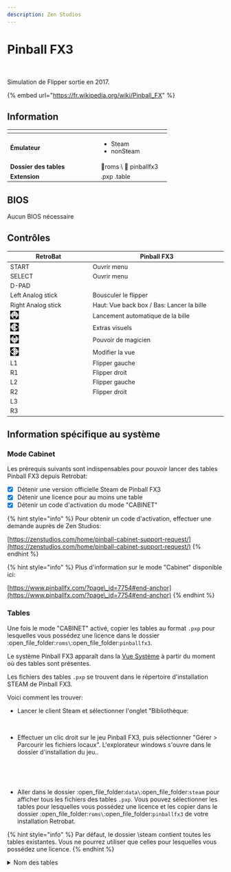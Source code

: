 ```yaml
---
description: Zen Studios
---
```


# Pinball FX3

<div align="left">

<figure><img src="https://raw.githubusercontent.com/fabricecaruso/es-theme-carbon/55ff14aa79c95ecc70133072e6ac19fed3555b56/art/logos/pinballfx3.svg" alt=""><figcaption></figcaption></figure>

</div>

Simulation de Flipper sortie en 2017.

{% embed url="https://fr.wikipedia.org/wiki/Pinball_FX" %}

## Information

<table data-header-hidden><thead><tr><th width="197"></th><th></th><th data-hidden></th></tr></thead><tbody><tr><td><strong>Émulateur</strong></td><td><ul><li>Steam</li><li>nonSteam</li></ul></td><td></td></tr><tr><td><strong>Dossier des tables</strong></td><td><span data-gb-custom-inline data-tag="emoji" data-code="1f4c2">📂</span>roms \ <span data-gb-custom-inline data-tag="emoji" data-code="1f4c2">📂</span> pinballfx3</td><td></td></tr><tr><td><strong>Extension</strong></td><td>.pxp .table</td><td></td></tr></tbody></table>

## BIOS

Aucun BIOS nécessaire

## Contrôles

<table><thead><tr><th width="258">RetroBat</th><th width="443">Pinball FX3</th></tr></thead><tbody><tr><td>START</td><td>Ouvrir menu</td></tr><tr><td>SELECT</td><td>Ouvrir menu</td></tr><tr><td>D-PAD</td><td></td></tr><tr><td>Left Analog stick</td><td>Bousculer le flipper</td></tr><tr><td>Right Analog stick</td><td>Haut: Vue back box / Bas: Lancer la bille</td></tr><tr><td><img src="../../../.gitbook/assets/image (20).png" alt="A"></td><td>Lancement automatique de la bille</td></tr><tr><td><img src="../../../.gitbook/assets/image (7).png" alt="B"></td><td>Extras visuels</td></tr><tr><td><img src="../../../.gitbook/assets/image (35).png" alt="" data-size="original"></td><td>Pouvoir de magicien</td></tr><tr><td><img src="../../../.gitbook/assets/image (33).png" alt="" data-size="line"></td><td>Modifier la vue</td></tr><tr><td>L1</td><td>Flipper gauche</td></tr><tr><td>R1</td><td>Flipper droit</td></tr><tr><td>L2</td><td>Flipper gauche</td></tr><tr><td>R2</td><td>Flipper droit</td></tr><tr><td>L3</td><td></td></tr><tr><td>R3</td><td></td></tr></tbody></table>

## Information spécifique au système

### Mode Cabinet

Les prérequis suivants sont indispensables pour pouvoir lancer des tables Pinball FX3 depuis Retrobat:

* [x] Détenir une version officielle Steam de Pinball FX3
* [x] Détenir une licence pour au moins une table
* [x] Détenir un code d'activation du mode "CABINET"

{% hint style="info" %}
Pour obtenir un code d'activation, effectuer une demande auprès de Zen Studios:

[https://zenstudios.com/home/pinball-cabinet-support-request/](https://zenstudios.com/home/pinball-cabinet-support-request/)
{% endhint %}

{% hint style="info" %}
Plus d'information sur le mode "Cabinet" disponible ici:

[https://www.pinballfx.com/?page\_id=7754#end-anchor](https://www.pinballfx.com/?page\_id=7754#end-anchor)
{% endhint %}

### Tables

Une fois le mode "CABINET" activé, copier les tables au format `.pxp` pour lesquelles vous possédez une licence dans le dossier :open\_file\_folder:`roms\`:open\_file\_folder:`pinballfx3`.&#x20;

Le système Pinball FX3 apparaît dans la [Vue Système](../../../navigation/system-view-and-game-view.md#vue-systemes) à partir du moment où des tables sont présentes.

Les fichiers des tables `.pxp` se trouvent dans le répertoire d'installation STEAM de Pinball FX3.

Voici comment les trouver:&#x20;

* Lancer le client Steam et sélectionner l'onglet "Bibliothèque:

<div align="left">

<figure><img src="https://i.imgur.com/UNgNbly.png" alt=""><figcaption></figcaption></figure>

</div>

* Effectuer un clic droit sur le jeu Pinball FX3, puis sélectionner "Gérer > Parcourir les fichiers locaux". L'explorateur windows s'ouvre dans le dossier d'installation du jeu..

<div align="left">

<figure><img src="https://i.imgur.com/RN1bANJ.png" alt=""><figcaption></figcaption></figure>

</div>

<div align="left">

<figure><img src="https://files.gitbook.com/v0/b/gitbook-x-prod.appspot.com/o/spaces%2FexdzL60ZuqPLldz2AYta%2Fuploads%2FzG8RlVpQJDMY3bXtkHoL%2Fimage.png?alt=media&#x26;token=fc638d58-c6a5-42d9-bc17-d3c0f4fbe5ab" alt=""><figcaption></figcaption></figure>

</div>

* Aller dans le dossier :open\_file\_folder:`data\`:open\_file\_folder:`steam` pour afficher tous les fichiers des tables `.pxp`. Vous pouvez sélectionner les tables pour lesquelles vous possédez une licence et les copier dans le dossier :open\_file\_folder:`roms\`:open\_file\_folder:`pinballfx3` de votre installation Retrobat.

{% hint style="info" %}
Par défaut, le dossier \steam contient toutes les tables existantes. Vous ne pourrez utiliser que celles pour lesquelles vous possédez une licence.
{% endhint %}

<details>

<summary>Nom des tables</summary>

Aliens&#x20;

Alien\_Isolation&#x20;

Alien\_vs\_Predator&#x20;

AmericanDad&#x20;

Amusement\_Park&#x20;

Archer&#x20;

Atlantis&#x20;

BALLY\_Attack\_from\_Mars&#x20;

BALLY\_BlackRose&#x20;

BALLY\_Champion\_Pub&#x20;

BALLY\_Cirqus\_Voltaire&#x20;

BALLY\_Creature\_from\_the\_Black\_Lagoon&#x20;

BALLY\_Dr\_Dude&#x20;

BALLY\_Party\_Zone&#x20;

BALLY\_Safe\_Cracker&#x20;

BALLY\_TheatreOfMagic

&#x20;BETHESDA\_Doom&#x20;

BETHESDA\_Fallout&#x20;

BETHESDA\_Skyrim&#x20;

BioLab&#x20;

BobsBurgers&#x20;

CastleStorm&#x20;

Citadel&#x20;

EarthDefense&#x20;

Eldorado&#x20;

Excalibur&#x20;

FamilyGuy&#x20;

Hercules&#x20;

Looter&#x20;

Mars&#x20;

MARVEL\_Age\_of\_Ultron&#x20;

MARVEL\_Ant-Man&#x20;

MARVEL\_Avengers&#x20;

MARVEL\_Blade&#x20;

MARVEL\_CaptainAmerica&#x20;

MARVEL\_CivilWar&#x20;

MARVEL\_Deadpool&#x20;

MARVEL\_DrStrange&#x20;

MARVEL\_FantasticFour&#x20;

MARVEL\_FearItSelf&#x20;

MARVEL\_GhostRider&#x20;

MARVEL\_Guardians&#x20;

MARVEL\_InfinityGauntlet&#x20;

MARVEL\_IronMan&#x20;

MARVEL\_MoonKnight&#x20;

MARVEL\_MsMarvel&#x20;

MARVEL\_SpiderMan&#x20;

MARVEL\_Thor&#x20;

MARVEL\_Venom&#x20;

MARVEL\_Wolverine&#x20;

MARVEL\_WOP\_TheNextGeneration&#x20;

MARVEL\_WWH&#x20;

MARVEL\_XMen

Paranormal&#x20;

Pasha&#x20;

Portal&#x20;

RedCup1&#x20;

RedCup2&#x20;

RedCup3&#x20;

Rome&#x20;

Shaman&#x20;

SpaceBear1&#x20;

SpaceBear2&#x20;

STARWARS\_AVCO2&#x20;

STARWARS\_Boba\_Fett&#x20;

STARWARS\_CloneWars&#x20;

STARWARS\_Darth\_Vader&#x20;

STARWARS\_Droids

STARWARS\_Episode7&#x20;

STARWARS\_Episode\_4&#x20;

STARWARS\_Episode\_5&#x20;

STARWARS\_Episode\_6&#x20;

STARWARS\_Han\_Solo&#x20;

STARWARS\_LAPB&#x20;

STARWARS\_Light\_VS\_Dark&#x20;

STARWARS\_Rebels&#x20;

STARWARS\_SFA&#x20;

Tesla&#x20;

TheWalkingDead&#x20;

UNIVERSAL\_BTTF&#x20;

UNIVERSAL\_ET&#x20;

UNIVERSAL\_Jaws&#x20;

UNIVERSAL\_Jurassic\_Park&#x20;

UNIVERSAL\_Jurassic\_Theme\_Park&#x20;

UNIVERSAL\_Jurassic\_World&#x20;

V12&#x20;

Western&#x20;

WMS\_Funhouse&#x20;

WMS\_Getaway&#x20;

WMS\_Hurricane&#x20;

WMS\_Indiana\_Jones&#x20;

WMS\_Junkyard&#x20;

WMS\_Medieval\_Madness&#x20;

WMS\_Monster\_Bash&#x20;

WMS\_No\_Good\_Gofers&#x20;

WMS\_Roadshow&#x20;

WMS\_Space\_Station&#x20;

WMS\_Tales\_of\_the\_Arabian\_Nights&#x20;

WMS\_White\_Water

</details>

